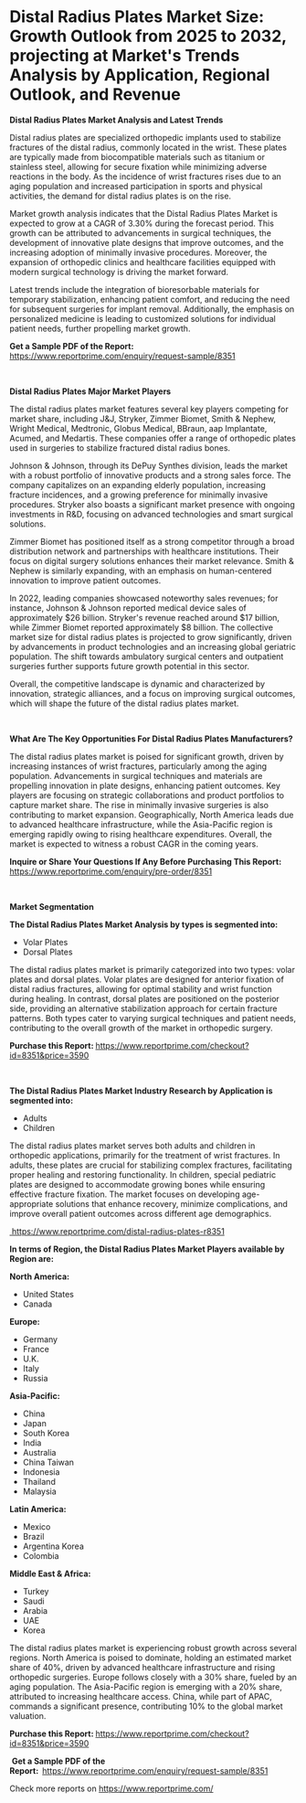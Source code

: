 <p><h1>Distal Radius Plates Market Size: Growth Outlook from 2025 to 2032, projecting at Market's Trends Analysis by Application, Regional Outlook, and Revenue</h1></p><p><strong>Distal Radius Plates Market Analysis and Latest Trends</strong></p>
<p><p>Distal radius plates are specialized orthopedic implants used to stabilize fractures of the distal radius, commonly located in the wrist. These plates are typically made from biocompatible materials such as titanium or stainless steel, allowing for secure fixation while minimizing adverse reactions in the body. As the incidence of wrist fractures rises due to an aging population and increased participation in sports and physical activities, the demand for distal radius plates is on the rise.</p><p>Market growth analysis indicates that the Distal Radius Plates Market is expected to grow at a CAGR of 3.30% during the forecast period. This growth can be attributed to advancements in surgical techniques, the development of innovative plate designs that improve outcomes, and the increasing adoption of minimally invasive procedures. Moreover, the expansion of orthopedic clinics and healthcare facilities equipped with modern surgical technology is driving the market forward. </p><p>Latest trends include the integration of bioresorbable materials for temporary stabilization, enhancing patient comfort, and reducing the need for subsequent surgeries for implant removal. Additionally, the emphasis on personalized medicine is leading to customized solutions for individual patient needs, further propelling market growth.</p></p>
<p><strong>Get a Sample PDF of the Report:&nbsp;</strong> <a href="https://www.reportprime.com/enquiry/request-sample/8351?utm_campaign=3105&utm_medium=2&utm_source=Github&utm_content=ia&utm_term=19032025&utm_id=distal-radius-plates">https://www.reportprime.com/enquiry/request-sample/8351</a></p>
<p>&nbsp;</p>
<p><strong>Distal Radius Plates Major Market Players</strong></p>
<p><p>The distal radius plates market features several key players competing for market share, including J&J, Stryker, Zimmer Biomet, Smith & Nephew, Wright Medical, Medtronic, Globus Medical, BBraun, aap Implantate, Acumed, and Medartis. These companies offer a range of orthopedic plates used in surgeries to stabilize fractured distal radius bones.</p><p>Johnson & Johnson, through its DePuy Synthes division, leads the market with a robust portfolio of innovative products and a strong sales force. The company capitalizes on an expanding elderly population, increasing fracture incidences, and a growing preference for minimally invasive procedures. Stryker also boasts a significant market presence with ongoing investments in R&D, focusing on advanced technologies and smart surgical solutions.</p><p>Zimmer Biomet has positioned itself as a strong competitor through a broad distribution network and partnerships with healthcare institutions. Their focus on digital surgery solutions enhances their market relevance. Smith & Nephew is similarly expanding, with an emphasis on human-centered innovation to improve patient outcomes.</p><p>In 2022, leading companies showcased noteworthy sales revenues; for instance, Johnson & Johnson reported medical device sales of approximately $26 billion. Stryker's revenue reached around $17 billion, while Zimmer Biomet reported approximately $8 billion. The collective market size for distal radius plates is projected to grow significantly, driven by advancements in product technologies and an increasing global geriatric population. The shift towards ambulatory surgical centers and outpatient surgeries further supports future growth potential in this sector.</p><p>Overall, the competitive landscape is dynamic and characterized by innovation, strategic alliances, and a focus on improving surgical outcomes, which will shape the future of the distal radius plates market.</p></p>
<p>&nbsp;</p>
<p><strong>What Are The Key Opportunities For Distal Radius Plates Manufacturers?</strong></p>
<p><p>The distal radius plates market is poised for significant growth, driven by increasing instances of wrist fractures, particularly among the aging population. Advancements in surgical techniques and materials are propelling innovation in plate designs, enhancing patient outcomes. Key players are focusing on strategic collaborations and product portfolios to capture market share. The rise in minimally invasive surgeries is also contributing to market expansion. Geographically, North America leads due to advanced healthcare infrastructure, while the Asia-Pacific region is emerging rapidly owing to rising healthcare expenditures. Overall, the market is expected to witness a robust CAGR in the coming years.</p></p>
<p><strong>Inquire or Share Your Questions If Any Before Purchasing This Report:</strong> <a href="https://www.reportprime.com/enquiry/pre-order/8351?utm_campaign=3105&utm_medium=2&utm_source=Github&utm_content=ia&utm_term=19032025&utm_id=distal-radius-plates">https://www.reportprime.com/enquiry/pre-order/8351</a></p>
<p>&nbsp;</p>
<p><strong>Market Segmentation</strong></p>
<p><strong>The Distal Radius Plates Market Analysis by types is segmented into:</strong></p>
<p><ul><li>Volar Plates</li><li>Dorsal Plates</li></ul></p>
<p><p>The distal radius plates market is primarily categorized into two types: volar plates and dorsal plates. Volar plates are designed for anterior fixation of distal radius fractures, allowing for optimal stability and wrist function during healing. In contrast, dorsal plates are positioned on the posterior side, providing an alternative stabilization approach for certain fracture patterns. Both types cater to varying surgical techniques and patient needs, contributing to the overall growth of the market in orthopedic surgery.</p></p>
<p><strong>Purchase this Report:&nbsp;</strong><a href="https://www.reportprime.com/checkout?id=8351&price=3590&utm_campaign=3105&utm_medium=2&utm_source=Github&utm_content=ia&utm_term=19032025&utm_id=distal-radius-plates">https://www.reportprime.com/checkout?id=8351&price=3590</a></p>
<p>&nbsp;</p>
<p><strong>The Distal Radius Plates Market Industry Research by Application is segmented into:</strong></p>
<p><ul><li>Adults</li><li>Children</li></ul></p>
<p><p>The distal radius plates market serves both adults and children in orthopedic applications, primarily for the treatment of wrist fractures. In adults, these plates are crucial for stabilizing complex fractures, facilitating proper healing and restoring functionality. In children, special pediatric plates are designed to accommodate growing bones while ensuring effective fracture fixation. The market focuses on developing age-appropriate solutions that enhance recovery, minimize complications, and improve overall patient outcomes across different age demographics.</p></p>
<p><a href="https://www.reportprime.com/distal-radius-plates-r8351?utm_campaign=3105&utm_medium=2&utm_source=Github&utm_content=ia&utm_term=19032025&utm_id=distal-radius-plates">&nbsp;https://www.reportprime.com/distal-radius-plates-r8351</a></p>
<p><strong>In terms of Region, the Distal Radius Plates Market Players available by Region are:</strong></p>
<p>
    <p> <strong> North America: </strong>
        <ul>
            <li>United States</li>
            <li>Canada</li>
        </ul>
        </p> 
    <p> <strong> Europe: </strong>
        <ul>
            <li>Germany</li>
            <li>France</li>
            <li>U.K.</li>
            <li>Italy</li>
            <li>Russia</li>
        </ul>
        </p> 
    <p> <strong> Asia-Pacific: </strong>
        <ul>
            <li>China</li>
            <li>Japan</li>
            <li>South Korea</li>
            <li>India</li>
            <li>Australia</li>
            <li>China Taiwan</li>
            <li>Indonesia</li>
            <li>Thailand</li>
            <li>Malaysia</li>
        </ul>
        </p> 
    <p> <strong> Latin America: </strong>
        <ul>
            <li>Mexico</li>
            <li>Brazil</li>
            <li>Argentina Korea</li>
            <li>Colombia</li>
        </ul>
        </p> 
    <p> <strong> Middle East & Africa: </strong>
        <ul>
            <li>Turkey</li>
            <li>Saudi</li>
            <li>Arabia</li>
            <li>UAE</li>
            <li>Korea</li>
        </ul>
    </p>
    </p>
<p><p>The distal radius plates market is experiencing robust growth across several regions. North America is poised to dominate, holding an estimated market share of 40%, driven by advanced healthcare infrastructure and rising orthopedic surgeries. Europe follows closely with a 30% share, fueled by an aging population. The Asia-Pacific region is emerging with a 20% share, attributed to increasing healthcare access. China, while part of APAC, commands a significant presence, contributing 10% to the global market valuation.</p></p>
<p><strong>Purchase this Report: </strong><a href="https://www.reportprime.com/checkout?id=8351&price=3590&utm_campaign=3105&utm_medium=2&utm_source=Github&utm_content=ia&utm_term=19032025&utm_id=distal-radius-plates">https://www.reportprime.com/checkout?id=8351&price=3590</a></p>
<p>&nbsp;<strong>Get a Sample PDF of the Report:&nbsp;&nbsp;</strong><a href="https://www.reportprime.com/enquiry/request-sample/8351?utm_campaign=3105&utm_medium=2&utm_source=Github&utm_content=ia&utm_term=19032025&utm_id=distal-radius-plates">https://www.reportprime.com/enquiry/request-sample/8351</a></p>
<p><strong></strong></p>
<p>Check more reports on <a href="https://www.reportprime.com/?utm_campaign=3105&utm_medium=2&utm_source=Github&utm_content=ia&utm_term=19032025&utm_id=distal-radius-plates">https://www.reportprime.com/</a></p>